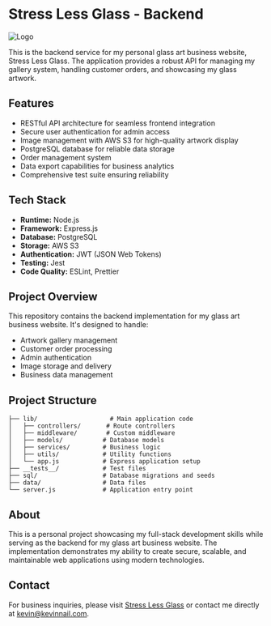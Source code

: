 # Stress Less Glass - Backend

![Logo](https://fs-react-exp-gallery-kn.netlify.app/logo-sq-180.png)

This is the backend service for my personal glass art business website, Stress Less Glass. The application provides a robust API for managing my gallery system, handling customer orders, and showcasing my glass artwork.

## Features

- RESTful API architecture for seamless frontend integration
- Secure user authentication for admin access
- Image management with AWS S3 for high-quality artwork display
- PostgreSQL database for reliable data storage
- Order management system
- Data export capabilities for business analytics
- Comprehensive test suite ensuring reliability

## Tech Stack

- **Runtime:** Node.js
- **Framework:** Express.js
- **Database:** PostgreSQL
- **Storage:** AWS S3
- **Authentication:** JWT (JSON Web Tokens)
- **Testing:** Jest
- **Code Quality:** ESLint, Prettier

## Project Overview

This repository contains the backend implementation for my glass art business website. It's designed to handle:

- Artwork gallery management
- Customer order processing
- Admin authentication
- Image storage and delivery
- Business data management

## Project Structure

```
├── lib/                    # Main application code
│   ├── controllers/       # Route controllers
│   ├── middleware/        # Custom middleware
│   ├── models/           # Database models
│   ├── services/         # Business logic
│   ├── utils/            # Utility functions
│   └── app.js            # Express application setup
├── __tests__/            # Test files
├── sql/                  # Database migrations and seeds
├── data/                 # Data files
└── server.js             # Application entry point
```

## About

This is a personal project showcasing my full-stack development skills while serving as the backend for my glass art business website. The implementation demonstrates my ability to create secure, scalable, and maintainable web applications using modern technologies.

## Contact

For business inquiries, please visit [Stress Less Glass](http://stresslessglass.kevinnail.com) or contact me directly at [kevin@kevinnail.com](mailto:kevin@kevinnail.com).

